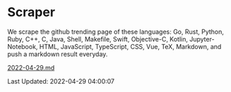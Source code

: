 # Scraper

We scrape the github trending page of these languages: Go, Rust, Python, Ruby, C++, C, Java, Shell, Makefile, Swift, Objective-C, Kotlin, Jupyter-Notebook, HTML, JavaScript, TypeScript, CSS, Vue, TeX, Markdown, and push a markdown result everyday.

[2022-04-29.md](https://github.com/yangwenmai/github-trending-backup/blob/master/2022-04-29.md)

Last Updated: 2022-04-29 04:00:07